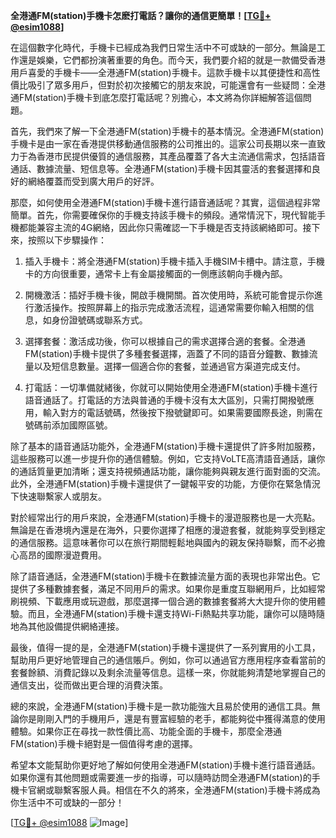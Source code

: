 **全港通FM(station)手機卡怎麽打電話？讓你的通信更簡單！[[TG💪+ @esim1088](https://t.me/s/esim1088)]**

在這個數字化時代，手機卡已經成為我們日常生活中不可或缺的一部分。無論是工作還是娛樂，它們都扮演著重要的角色。而今天，我們要介紹的就是一款備受香港用戶喜愛的手機卡——全港通FM(station)手機卡。這款手機卡以其便捷性和高性價比吸引了眾多用戶，但對於初次接觸它的朋友來說，可能還會有一些疑問：全港通FM(station)手機卡到底怎麼打電話呢？別擔心，本文將為你詳細解答這個問題。

首先，我們來了解一下全港通FM(station)手機卡的基本情況。全港通FM(station)手機卡是由一家在香港提供移動通信服務的公司推出的。這家公司長期以來一直致力于為香港市民提供優質的通信服務，其產品覆蓋了各大主流通信需求，包括語音通話、數據流量、短信息等。全港通FM(station)手機卡因其靈活的套餐選擇和良好的網絡覆蓋而受到廣大用戶的好評。

那麼，如何使用全港通FM(station)手機卡進行語音通話呢？其實，這個過程非常簡單。首先，你需要確保你的手機支持該手機卡的頻段。通常情況下，現代智能手機都能兼容主流的4G網絡，因此你只需確認一下手機是否支持該網絡即可。接下來，按照以下步驟操作：

1. 插入手機卡：將全港通FM(station)手機卡插入手機SIM卡槽中。請注意，手機卡的方向很重要，通常卡上有金屬接觸面的一側應該朝向手機內部。
   
2. 開機激活：插好手機卡後，開啟手機開關。首次使用時，系統可能會提示你進行激活操作。按照屏幕上的指示完成激活流程，這通常需要你輸入相關的信息，如身份證號碼或聯系方式。

3. 選擇套餐：激活成功後，你可以根據自己的需求選擇合適的套餐。全港通FM(station)手機卡提供了多種套餐選擇，涵蓋了不同的語音分鐘數、數據流量以及短信息數量。選擇一個適合你的套餐，並通過官方渠道完成支付。

4. 打電話：一切準備就緒後，你就可以開始使用全港通FM(station)手機卡進行語音通話了。打電話的方法與普通的手機卡沒有太大區別，只需打開撥號應用，輸入對方的電話號碼，然後按下撥號鍵即可。如果需要國際長途，則需在號碼前添加國際區號。

除了基本的語音通話功能外，全港通FM(station)手機卡還提供了許多附加服務，這些服務可以進一步提升你的通信體驗。例如，它支持VoLTE高清語音通話，讓你的通話質量更加清晰；還支持視頻通話功能，讓你能夠與親友進行面對面的交流。此外，全港通FM(station)手機卡還提供了一鍵報平安的功能，方便你在緊急情況下快速聯繫家人或朋友。

對於經常出行的用戶來說，全港通FM(station)手機卡的漫遊服務也是一大亮點。無論是在香港境內還是在海外，只要你選擇了相應的漫遊套餐，就能夠享受到穩定的通信服務。這意味著你可以在旅行期間輕鬆地與國內的親友保持聯繫，而不必擔心高昂的國際漫遊費用。

除了語音通話，全港通FM(station)手機卡在數據流量方面的表現也非常出色。它提供了多種數據套餐，滿足不同用戶的需求。如果你是重度互聯網用戶，比如經常刷視頻、下載應用或玩遊戲，那麼選擇一個合適的數據套餐將大大提升你的使用體驗。而且，全港通FM(station)手機卡還支持Wi-Fi熱點共享功能，讓你可以隨時隨地為其他設備提供網絡連接。

最後，值得一提的是，全港通FM(station)手機卡還提供了一系列實用的小工具，幫助用戶更好地管理自己的通信賬戶。例如，你可以通過官方應用程序查看當前的套餐餘額、消費記錄以及剩余流量等信息。這樣一來，你就能夠清楚地掌握自己的通信支出，從而做出更合理的消費決策。

總的來說，全港通FM(station)手機卡是一款功能強大且易於使用的通信工具。無論你是剛剛入門的手機用戶，還是有豐富經驗的老手，都能夠從中獲得滿意的使用體驗。如果你正在尋找一款性價比高、功能全面的手機卡，那麼全港通FM(station)手機卡絕對是一個值得考慮的選擇。

希望本文能幫助你更好地了解如何使用全港通FM(station)手機卡進行語音通話。如果你還有其他問題或需要進一步的指導，可以隨時訪問全港通FM(station)的手機卡官網或聯繫客服人員。相信在不久的將來，全港通FM(station)手機卡將成為你生活中不可或缺的一部分！

[[TG💪+ @esim1088](https://t.me/s/esim1088) ![Image](https://i.postimg.cc/4NQfJmqS/Snipaste-2025-05-13-00-14-12.png)]